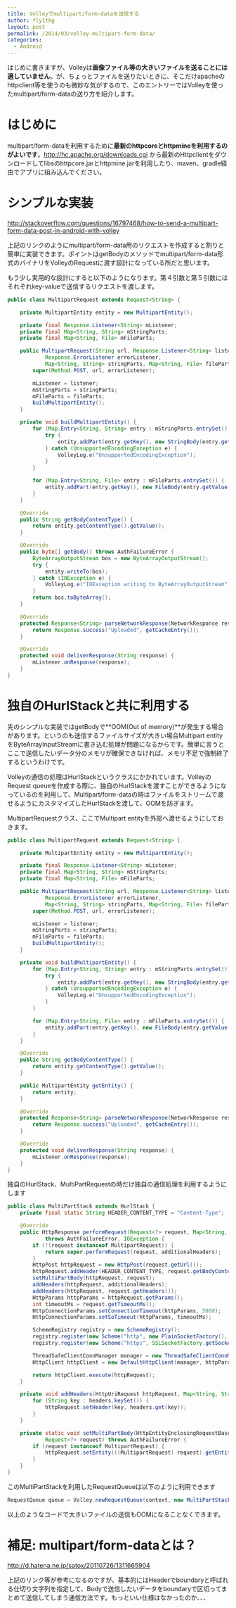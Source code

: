 ```yaml
---
title: Volleyでmultipart/form-dataを送信する
author: fly1tkg
layout: post
permalink: /2014/03/volley-multipart-form-data/
categories:
  - Android
---
```

はじめに書きますが、Volleyは**画像ファイル等の大きいファイルを送ることには適していません**。が、ちょっとファイルを送りたいときに、そこだけapacheのhttpclient等を使うのも微妙な気がするので、このエントリーではVolleyを使ったmultipart/form-dataの送り方を紹介します。

<!--more-->

# はじめに

multipart/form-dataを利用するために**最新のhttpcoreとhttpmineを利用するのがよいです**。<http://hc.apache.org/downloads.cgi> から最新のHttpclientをダウンロードしてlibsのhttpcore.jarとhttpmine.jarを利用したり、maven、gradle経由でアプリに組み込んでください。

# シンプルな実装

<http://stackoverflow.com/questions/16797468/how-to-send-a-multipart-form-data-post-in-android-with-volley>

上記のリンクのようにmultipart/form-data用のリクエストを作成すると割りと簡単に実装できます。ポイントはgetBodyのメソッドでmultipart/form-data形式のバイナリをVolleyのRequestに渡す設計になっている所だと思います。

もう少し実用的な設計にすると以下のようになります。第４引数と第５引数にはそれぞれkey-valueで送信するリクエストを渡します。

```java
public class MultipartRequest extends Request<String> {

    private MultipartEntity entity = new MultipartEntity();

    private final Response.Listener<String> mListener;
    private final Map<String, String> mStringParts;
    private final Map<String, File> mFileParts;

    public MultipartRequest(String url, Response.Listener<String> listener,
            Response.ErrorListener errorListener,
            Map<String, String> stringParts, Map<String, File> fileParts) {
        super(Method.POST, url, errorListener);

        mListener = listener;
        mStringParts = stringParts;
        mFileParts = fileParts;
        buildMultipartEntity();
    }

    private void buildMultipartEntity() {
        for (Map.Entry<String, String> entry : mStringParts.entrySet()) {
            try {
                entity.addPart(entry.getKey(), new StringBody(entry.getValue()));
            } catch (UnsupportedEncodingException e) {
                VolleyLog.e("UnsupportedEncodingException");
            }
        }

        for (Map.Entry<String, File> entry : mFileParts.entrySet()) {
            entity.addPart(entry.getKey(), new FileBody(entry.getValue()));
        }
    }

    @Override
    public String getBodyContentType() {
        return entity.getContentType().getValue();
    }

    @Override
    public byte[] getBody() throws AuthFailureError {
        ByteArrayOutputStream bos = new ByteArrayOutputStream();
        try {
            entity.writeTo(bos);
        } catch (IOException e) {
            VolleyLog.e("IOException writing to ByteArrayOutputStream");
        }
        return bos.toByteArray();
    }

    @Override
    protected Response<String> parseNetworkResponse(NetworkResponse response) {
        return Response.success("Uploaded", getCacheEntry());
    }

    @Override
    protected void deliverResponse(String response) {
        mListener.onResponse(response);
    }
}
```

# 独自のHurlStackと共に利用する

先のシンプルな実装ではgetBodyで**OOM(Out of memory)**が発生する場合があります。というのも送信するファイルサイズが大きい場合Multipart entityをByteArrayInputStreamに書き込む処理が問題になるからです。簡単に言うとここで送信したいデータ分のメモリが確保できなければ、メモリ不足で強制終了するというわけです。

Volleyの通信の処理はHurlStackというクラスにかかれています。VolleyのRequest queueを作成する際に、独自のHurlStackを渡すことができるようになっているのを利用して、Multipart/form-dataの時はファイルをストリームで渡せるようにカスタマイズしたHurlStackを渡して、OOMを防ぎます。

MultipartRequestクラス、ここでMultipart entityを外部へ渡せるようにしておきます。

```java
public class MultipartRequest extends Request<String> {

    private MultipartEntity entity = new MultipartEntity();

    private final Response.Listener<String> mListener;
    private final Map<String, String> mStringParts;
    private final Map<String, File> mFileParts;

    public MultipartRequest(String url, Response.Listener<String> listener,
            Response.ErrorListener errorListener,
            Map<String, String> stringParts, Map<String, File> fileParts) {
        super(Method.POST, url, errorListener);

        mListener = listener;
        mStringParts = stringParts;
        mFileParts = fileParts;
        buildMultipartEntity();
    }

    private void buildMultipartEntity() {
        for (Map.Entry<String, String> entry : mStringParts.entrySet()) {
            try {
                entity.addPart(entry.getKey(), new StringBody(entry.getValue()));
            } catch (UnsupportedEncodingException e) {
                VolleyLog.e("UnsupportedEncodingException");
            }
        }

        for (Map.Entry<String, File> entry : mFileParts.entrySet()) {
            entity.addPart(entry.getKey(), new FileBody(entry.getValue()));
        }
    }

    @Override
    public String getBodyContentType() {
        return entity.getContentType().getValue();
    }

    public MultipartEntity getEntity() {
        return entity;
    }

    @Override
    protected Response<String> parseNetworkResponse(NetworkResponse response) {
        return Response.success("Uploaded", getCacheEntry());
    }

    @Override
    protected void deliverResponse(String response) {
        mListener.onResponse(response);
    }
}
```

独自のHurlStack、MultiPartRequestの時だけ独自の通信処理を利用するようにします

```java
public class MultiPartStack extends HurlStack {
    private final static String HEADER_CONTENT_TYPE = "Content-Type";

    @Override
    public HttpResponse performRequest(Request<?> request, Map<String, String> additionalHeaders)
            throws AuthFailureError, IOException {
        if (!(request instanceof MultipartRequest)) {
            return super.performRequest(request, additionalHeaders);
        }
        HttpPost httpRequest = new HttpPost(request.getUrl());
        httpRequest.addHeader(HEADER_CONTENT_TYPE, request.getBodyContentType());
        setMultiPartBody(httpRequest, request);
        addHeaders(httpRequest, additionalHeaders);
        addHeaders(httpRequest, request.getHeaders());
        HttpParams httpParams = httpRequest.getParams();
        int timeoutMs = request.getTimeoutMs();
        HttpConnectionParams.setConnectionTimeout(httpParams, 5000);
        HttpConnectionParams.setSoTimeout(httpParams, timeoutMs);

        SchemeRegistry registry = new SchemeRegistry();
        registry.register(new Scheme("http", new PlainSocketFactory(), 80));
        registry.register(new Scheme("https", SSLSocketFactory.getSocketFactory(), 443));

        ThreadSafeClientConnManager manager = new ThreadSafeClientConnManager(httpParams, registry);
        HttpClient httpClient = new DefaultHttpClient(manager, httpParams);

        return httpClient.execute(httpRequest);
    }

    private void addHeaders(HttpUriRequest httpRequest, Map<String, String> headers) {
        for (String key : headers.keySet()) {
            httpRequest.setHeader(key, headers.get(key));
        }
    }

    private static void setMultiPartBody(HttpEntityEnclosingRequestBase httpRequest,
            Request<?> request) throws AuthFailureError {
        if (request instanceof MultipartRequest) {
            httpRequest.setEntity(((MultipartRequest) request).getEntity());
        }
    }
}
```

このMultiPartStackを利用したRequestQueueは以下のように利用できます

```java
RequestQueue queue = Volley.newRequestQueue(context, new MultiPartStack());
```

以上のようなコードで大きいファイルの送信もOOMになることなくできます。

# 補足: multipart/form-dataとは？

<http://d.hatena.ne.jp/satox/20110726/1311665904>

上記のリンク等が参考になるのですが、基本的にはHeaderでboundaryと呼ばれる仕切り文字列を指定して、Bodyで送信したいデータをboundaryで区切ってまとめて送信してしまう通信方法です。もっといい仕様はなかったのか、、、  
